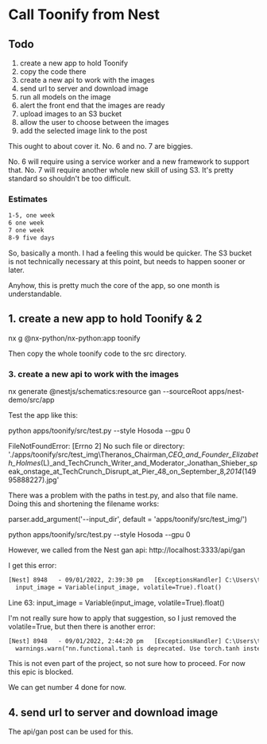 # Call Toonify from Nest

## Todo

1. create a new app to hold Toonify
2. copy the code there
3. create a new api to work with the images
4. send url to server and download image
5. run all models on the image
6. alert the front end that the images are ready
7. upload images to an S3 bucket
8. allow the user to choose between the images
9. add the selected image link to the post

This ought to about cover it.  No. 6 and no. 7 are biggies.

No. 6 will require using a service worker and a new framework to support that.
No. 7 will require another whole new skill of using S3.  It's pretty standard so shouldn't be too difficult.

### Estimates

```txt
1-5, one week
6 one week
7 one week
8-9 five days
```

So, basically a month.  I had a feeling this would be quicker.  The S3 bucket is not technically necessary at this point, but needs to happen sooner or later.

Anyhow, this is pretty much the core of the app, so one month is understandable.

## 1. create a new app to hold Toonify & 2

nx g @nx-python/nx-python:app toonify

Then copy the whole toonify code to the src directory.

### 3. create a new api to work with the images

nx generate @nestjs/schematics:resource gan --sourceRoot apps/nest-demo/src/app

Test the app like this: 

python apps/toonify/src/test.py  --style Hosoda --gpu 0

FileNotFoundError: [Errno 2] No such file or directory: './apps/toonify/src/test_img\\Theranos_Chairman,_CEO_and_Founder_Elizabeth_Holmes_(L)_and_TechCrunch_Writer_and_Moderator_Jonathan_Shieber_speak_onstage_at_TechCrunch_Disrupt_at_Pier_48_on_September_8,_2014_(14995888227).jpg'

There was a problem with the paths in test.py, and also that file name.  Doing this and shortening the filename works:

parser.add_argument('--input_dir', default = 'apps/toonify/src/test_img/')

python apps/toonify/src/test.py  --style Hosoda --gpu 0

However, we called from the Nest gan api: http://localhost:3333/api/gan

I get this error:

```txt
[Nest] 8948   - 09/01/2022, 2:39:30 pm   [ExceptionsHandler] C:\Users\timof\repos\timofeysie\satisfactory\apps\toonify\src\test.py:63: UserWarning: volatile was removed and now has no effect. Use `with torch.no_grad():` instead.
  input_image = Variable(input_image, volatile=True).float()
```

Line 63: input_image = Variable(input_image, volatile=True).float()

I'm not really sure how to apply that suggestion, so I just removed the volatile=True, but then there is another error:

```txt
[Nest] 8948   - 09/01/2022, 2:44:20 pm   [ExceptionsHandler] C:\Users\timof\AppData\Local\Programs\Python\Python39\lib\site-packages\torch\nn\functional.py:1794: UserWarning: nn.functional.tanh is deprecated. Use torch.tanh instead.
  warnings.warn("nn.functional.tanh is deprecated. Use torch.tanh instead.")
```

This is not even part of the project, so not sure how to proceed.  For now this epic is blocked.

We can get number 4 done for now.

## 4. send url to server and download image

The api/gan post can be used for this.
